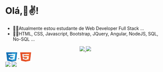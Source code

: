 
# Olá,🖖✌️!

- 👩‍🎓Atualmente estou estudante de Web Developer Full Stack ...
- 👩‍💻HTML, CSS, Javascript, Bootstrap, JQuery, Angular, NodeJS, SQL, No-SQL ... 

<div align="center">
  <a href ="http://github.com/aline-rosa">
  <img height="180em" src="https://github-readme-stats.vercel.app/api?username=aline-rosa&show_icons=true&theme=dracula&include_all_commits=true&count_private=true"/>
  <img height="180em" src="https://github-readme-stats.vercel.app/api/top-langs/?username=aline-rosa&layout=compact&langs_count=7&theme=dracula"/>
</div>
<div style="display:inline_block><br>
  <img align="center" alt="Aline-Js" height="30" width="40" src="https://raw.githubusercontent.com/devicons/devicon/master/icons/javascript/javascript-plain.svg">
  <img align="center" alt="Aline-CSS" height="30" width="40" src="https://raw.githubusercontent.com/devicons/devicon/master/icons/css3/css3-original.svg">
  <img align="center" alt="Aline-HTML" height="30" width="40" src="https://raw.githubusercontent.com/devicons/devicon/master/icons/html5/html5-original.svg">
</div>
<div>
    <a href="https://https://www.linkedin.com/in/aline-rosa-584689ba/" target="_blank"><img src="https://img.shields.io/badge/-LinkedIn-%230077B5?style=for-the-badge&logo=linkedin&logoColor=white" target="_blank"></a>
    <a href = "mailto:aline.rosa.dev@gmail.com"><img src="https://img.shields.io/badge/-Gmail-%23333?style=for-the-badge&logo=gmail&logoColor=white" target="_blank"></a>
</div>



